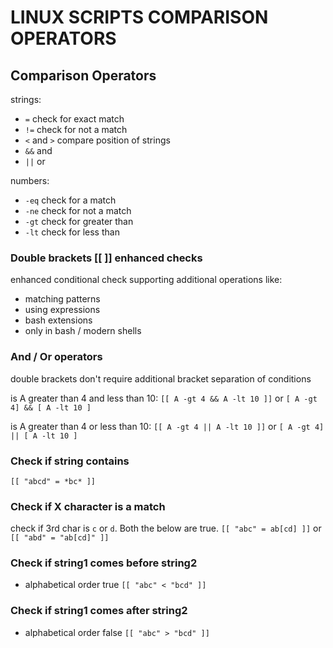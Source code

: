 # LINUX SCRIPTS COMPARISON OPERATORS

## Comparison Operators
strings:
- `=` check for exact match
- `!=` check for not a match
- `<` and `>` compare position of strings
- `&&` and
- `||` or

numbers:
- `-eq` check for a match
- `-ne` check for not a match
- `-gt` check for greater than
- `-lt` check for less than

### Double brackets [[ ]] enhanced checks
enhanced conditional check supporting additional operations like:
- matching patterns
- using expressions
- bash extensions
- only in bash / modern shells

### And / Or operators
double brackets don't require additional bracket separation of conditions

is A greater than 4 and less than 10:
`[[ A -gt 4 && A -lt 10 ]]` or `[ A -gt 4] && [ A -lt 10 ]`

is A greater than 4 or less than 10:
`[[ A -gt 4 || A -lt 10 ]]` or `[ A -gt 4] || [ A -lt 10 ]`

### Check if string contains
`[[ "abcd" = *bc* ]]`

### Check if X character is a match
check if 3rd char is `c` or `d`. Both the below are true.
`[[ "abc" = ab[cd] ]]`
or
`[[ "abd" = "ab[cd]" ]]`

### Check if string1 comes before string2
- alphabetical order
true
`[[ "abc" < "bcd" ]]`

### Check if string1 comes after string2
- alphabetical order
false
`[[ "abc" > "bcd" ]]`
